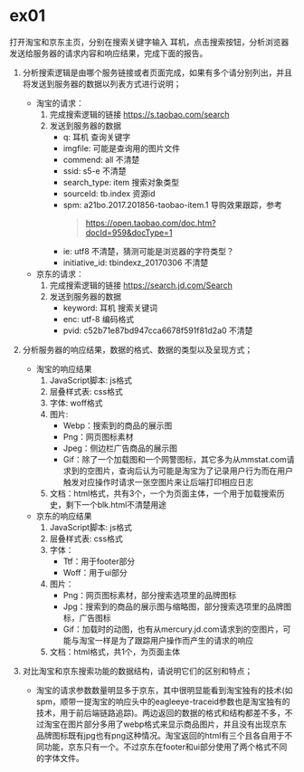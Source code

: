 # ex01

打开淘宝和京东主页，分别在搜索关键字输入 耳机，点击搜索按钮，分析浏览器发送给服务器的请求内容和响应结果，完成下面的报告。

1. 分析搜索逻辑是由哪个服务链接或者页面完成，如果有多个请分别列出，并且将发送到服务器的数据以列表方式进行说明；
    * 淘宝的请求：
        1. 完成搜索逻辑的链接 https://s.taobao.com/search
        2. 发送到服务器的数据
            * q: 耳机 查询关键字
            * imgfile: 可能是查询用的图片文件
            * commend: all 不清楚
            * ssid: s5-e 不清楚
            * search_type: item 搜索对象类型
            * sourceId: tb.index 资源id
            * spm: a21bo.2017.201856-taobao-item.1 导购效果跟踪，参考
                > <https://open.taobao.com/doc.htm?docId=959&docType=1>
            * ie: utf8 不清楚，猜测可能是浏览器的字符类型？
            * initiative_id: tbindexz_20170306 不清楚
    * 京东的请求：
        1. 完成搜索逻辑的链接 https://search.jd.com/Search
        2. 发送到服务器的数据
            * keyword: 耳机 搜索关键词
            * enc: utf-8 编码格式
            * pvid: c52b71e87bd947cca6678f591f81d2a0 不清楚

2. 分析服务器的响应结果，数据的格式、数据的类型以及呈现方式；
    * 淘宝的响应结果
        1. JavaScript脚本: js格式
        2. 层叠样式表: css格式
        3. 字体: woff格式
        4. 图片:
            * Webp：搜索到的商品的展示图
            * Png：网页图标素材
            * Jpeg：侧边栏广告商品的展示图
            * Gif：除了一个加载图和一个网警图标，其它多为从mmstat.com请求到的空图片，查询后认为可能是淘宝为了记录用户行为而在用户触发对应操作时请求一张空图片来让后端打印相应日志
        5. 文档：html格式，共有3个，一个为页面主体，一个用于加载搜索历史，剩下一个blk.html不清楚用途
    * 京东的响应结果
        1. JavaScript脚本: js格式
        2. 层叠样式表: css格式
        3. 字体：
            * Ttf：用于footer部分
            * Woff：用于ui部分
        4. 图片：
            * Png：网页图标素材，部分搜索选项里的品牌图标
            * Jpg：搜索到的商品的展示图与缩略图，部分搜索选项里的品牌图标，广告图标
            * Gif：加载时的动图，也有从mercury.jd.com请求到的空图片，可能与淘宝一样是为了跟踪用户操作而产生的请求的响应
        5. 文档：html格式，共1个，为页面主体

3. 对比淘宝和京东搜索功能的数据结构，请说明它们的区别和特点；
    * 淘宝的请求参数数量明显多于京东，其中很明显能看到淘宝独有的技术(如spm，顺带一提淘宝的响应头中的eagleeye-traceid参数也是淘宝独有的技术，用于前后端链路追踪)。两边返回的数据的格式和结构都差不多，不过淘宝在图片部分多用了webp格式来显示商品图片，并且没有出现京东品牌图标既有jpg也有png这种情况。淘宝返回的html有三个且各自用于不同功能，京东只有一个。不过京东在footer和ui部分使用了两个格式不同的字体文件。
